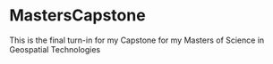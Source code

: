 # MastersCapstone
This is the final turn-in for my Capstone for my Masters of Science in Geospatial Technologies
